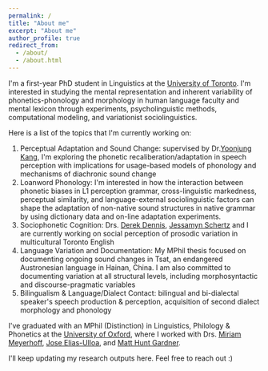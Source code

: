 ```yaml
---
permalink: /
title: "About me"
excerpt: "About me"
author_profile: true
redirect_from: 
  - /about/
  - /about.html
---
```


I'm a first-year PhD student in Linguistics at the [University of Toronto](https://www.linguistics.utoronto.ca). I'm interested in studying the mental representation and inherent variability of phonetics-phonology and morphology in human language faculty and mental lexicon through experiments, psycholinguistic methods, computational modeling, and variationist sociolinguistics. 

Here is a list of the topics that I'm currently working on:
1. Perceptual Adaptation and Sound Change: supervised by Dr.[Yoonjung Kang](https://www.yoonjungkang.com/), I'm exploring the phonetic recaliberation/adaptation in speech perception with implications for usage-based models of phonology and mechanisms of diachronic sound change
2. Loanword Phonology: I'm interested in how the interaction between phonetic biases in L1 perception grammar, cross-linguistic markedness, perceptual similarity, and language-external sociolinguistic factors can shape the adaptation of non-native sound structures in native grammar by using dictionary data and on-line adaptation experiments.  
3. Sociophonetic Cognition: Drs. [Derek Dennis](https://www.utm.utoronto.ca/language-studies/people/derek-denis), [Jessamyn Schertz](http://individual.utoronto.ca/jschertz/index.shtml) and I are currently working on social perception of prosodic variation in multicultural Toronto English
4. Language Variation and Documentation: My MPhil thesis focused on documenting ongoing sound changes in Tsat, an endangered Austronesian language in Hainan, China. I am also committed to documenting variation at all structural levels, including morphosyntactic and discourse-pragmatic variables
5. Bilingualism & Language/Dialect Contact: bilingual and bi-dialectal speaker's speech production & perception, acquisition of second dialect morphology and phonology

I've graduated with an MPhil (Distinction) in Linguistics, Philology & Phonetics at the [University of Oxford](https://www.ling-phil.ox.ac.uk), where I worked with Drs. [Miriam Meyerhoff](https://www.asc.ox.ac.uk/person/professor-miriam-meyerhoff),  [Jose Elias-Ulloa](https://www.ling-phil.ox.ac.uk/people/jose-elias-ulloa), and [Matt Hunt Gardner](https://www.matthuntgardner.com). 

I'll keep updating my research outputs here. Feel free to reach out :)

